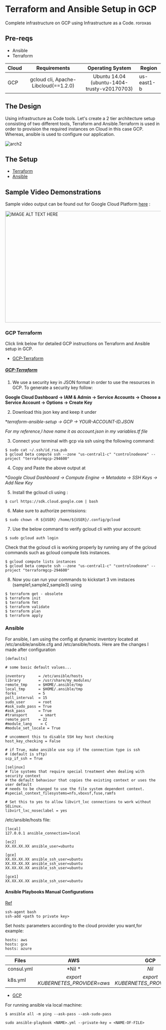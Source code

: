 # Terraform and Ansible Setup in GCP
Complete infrastructure on GCP using Infrastructure as a Code.
roroxas
## Pre-reqs

* Ansible
* Terraform

| Cloud         | Requirements                           | Operating System                                 |    Region      |
| ------------- |:--------------------------------------:|:------------------------------------------------:|----------------|
| GCP           | gcloud cli, Apache-Libcloud(==1.2.0)   | Ubuntu 14.04 (ubuntu-1404-trusty-v20170703)      | us-east1-b     |

## The Design

Using infrastructure as Code tools. Let's create a 2 tier architecture setup consisting of two different tools, Terraform and Ansible.Terraform is used in order to provision the required instances on Cloud in this case GCP. Whereas, ansible is used to configure our application.

![arch2](https://user-images.githubusercontent.com/8342133/28283464-6c37d870-6b4b-11e7-9cf0-ac46aed9c594.png)

## The Setup

* [Terraform](#terraform)
* [Ansible](#ansible)

## Sample Video Demonstrations

Sample video output can be found out for Google Cloud Platform [here](https://youtu.be/EE1Z_9F98vU) :

<a href="http://www.youtube.com/watch?feature=player_embedded&v=EE1Z_9F98vU" target="_blank"><img src="http://img.youtube.com/vi/EE1Z_9F98vU/0.jpg" alt="IMAGE ALT TEXT HERE" width="530" height="360" /></a>

### GCP Terraform

Click link below for detailed GCP instructions on Terraform and Ansible setup in GCP.

* [GCP-Terraform](#gcp-terraform)

##### [GCP-Terraform](#gcp-terraform)

1. We use a security key in JSON format in order to use the resources in GCP. To generate a security key follow:

**Google Cloud Dashboard -> IAM & Admin -> Service Accounts -> Choose a Service Account -> Options -> Create Key**

2. Download this json key and keep it under 

**terraform-ansible-setup -> GCP -> YOUR-ACCOUNT-ID.JSON*

*For my reference,I have name it as account.json in my variables.tf file*
 
3. Connect your terminal with gcp via ssh using the following command:

````
$ sudo cat ~/.ssh/id_rsa.pub
$ gcloud beta compute ssh --zone "us-central1-c" "controlnodeone" --project "terraformgcp-294600"
````
4. Copy and Paste the above output at 

**Google Cloud Dashboard -> Compute Engine -> Metadata -> SSH Keys -> Add New Key*

5. Install the gcloud cli using :

````
$ curl https://sdk.cloud.google.com | bash
````

6. Make sure to authorize permissions:

````
$ sudo chown -R ${USER} /home/${USER}/.config/gcloud
````

7. Use the below command to verify gcloud cli with your account:
````
$ sudo gcloud auth login
````
Check that the gcloud cli is working properly by running any of the gcloud commands such as gcloud compute lists instances.
````
$ gcloud compute lists instances
$ gcloud beta compute ssh --zone "us-central1-c" "controlnodeone" --project "terraformgcp-294600"
````

8. Now you can run your commands to kickstart 3 vm instaces (sample1,sample2,sample3) using 

````
$ terraform get - obsolete
$ terraform init
$ terraform fmt 
$ terraform validate
$ terraform plan
$ terraform apply
````
### Ansible
 
For ansible, I am using the config at dynamic inventory located at /etc/ansible/ansible.cfg and /etc/ansible/hosts. Here are the changes I made after configuration

````
[defaults]

# some basic default values...

inventory      = /etc/ansible/hosts
library        = /usr/share/my_modules/
remote_tmp     = $HOME/.ansible/tmp
local_tmp      = $HOME/.ansible/tmp
forks          = 5
poll_interval  = 15
sudo_user      = root
#ask_sudo_pass = True
#ask_pass      = True
#transport      = smart
remote_port    = 22
#module_lang    = C
#module_set_locale = True

# uncomment this to disable SSH key host checking
host_key_checking = False

# if True, make ansible use scp if the connection type is ssh
# (default is sftp)
scp_if_ssh = True

[selinux]
# file systems that require special treatment when dealing with security context
# the default behaviour that copies the existing context or uses the user default
# needs to be changed to use the file system dependent context.
#special_context_filesystems=nfs,vboxsf,fuse,ramfs

# Set this to yes to allow libvirt_lxc connections to work without SELinux.
libvirt_lxc_noseclabel = yes
````

/etc/ansible/hosts file:

````
[local]
127.0.0.1 ansible_connection=local

[ec2]
XX.XX.XX.XX ansible_user=ubuntu

[gce]
XX.XX.XX.XX ansible_ssh_user=ubuntu
XX.XX.XX.XX ansible_ssh_user=ubuntu
XX.XX.XX.XX ansible_ssh_user=ubuntu

[gce1]
XX.XX.XX.XX ansible_ssh_user=ubuntu
````
#### Ansible Playbooks Manual Configurations

[Ref](https://github.com/ansible/ansible/issues/19584) 

````
ssh-agent bash
ssh-add <path to private key>
````

Set *hosts:* parameters according to the cloud provider you want,for example:

````
hosts: aws
hosts: gce
hosts: azure
````

| Files         | AWS                               | GCP                                        |    Azure                                |
| ------------- |:---------------------------------:|:------------------------------------------:|-----------------------------------------|
| consul.yml    | *Nil     *                        | *Nil*                                      |  *Nil*                                  |
| k8s.yml       | *export KUBERNETES_PROVIDER=aws*  | *export KUBERNETES_PROVIDER=gce*           | *export KUBERNETES_PROVIDER=azure*      |

  
  * [GCP](gcp)

For running ansible via local machine:

```` 
$ ansible all -m ping --ask-pass --ask-sudo-pass
````

````
sudo ansible-playbook <NAME>.yml --private-key = <NAME-OF-FILE>
````
